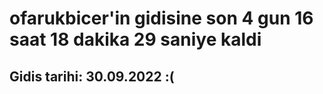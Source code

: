 # ofarukbicer'in gidisine son 4 gun 16 saat 18 dakika 29 saniye kaldi

## Gidis tarihi: 30.09.2022 :(